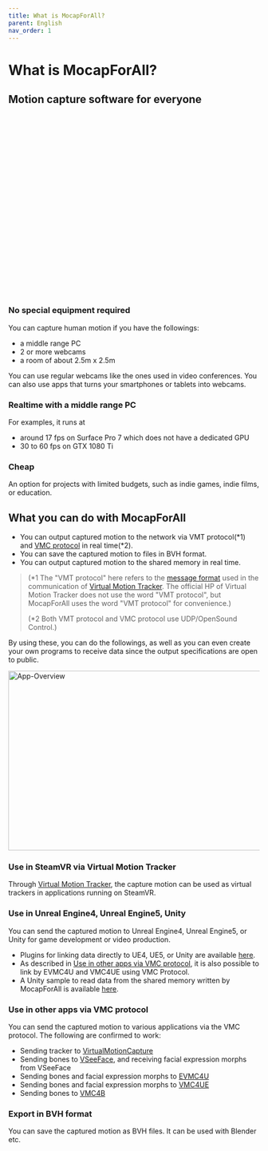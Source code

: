 ```yaml
---
title: What is MocapForAll?
parent: English
nav_order: 1
---
```


# What is MocapForAll?

## Motion capture software for everyone
<iframe width="640" height="360" class="table-wrapper py px" title="YouTube video player" frameborder="0" >
    <img src="{{ site.url }}{{ site.baseurl }}/assets/images/App-Demo.gif" alt="App-Demo" width="640" height="360" />
</iframe>


### No special equipment required

You can capture human motion if you have the followings:

- a middle range PC
- 2 or more webcams
- a room of about 2.5m x 2.5m

You can use regular webcams like the ones used in video conferences. You can also use apps that turns your smartphones or tablets into webcams.

### Realtime with a middle range PC
For examples, it runs at 

- around 17 fps on Surface Pro 7 which does not have a dedicated GPU
- 30 to 60 fps on GTX 1080 Ti

### Cheap
An option for projects with limited budgets, such as indie games, indie films, or education.
## What you can do with MocapForAll
- You can output captured motion to the network via VMT protocol(\*1) and [VMC protocol](https://protocol.vmc.info/) in real time(\*2). 
- You can save the captured motion to files in BVH format.
- You can output captured motion to the shared memory in real time.

> (\*1 The "VMT protocol" here refers to the [message format](https://gpsnmeajp.github.io/VirtualMotionTrackerDocument/api/#osc-protocol-osc) used in the communication of [Virtual Motion Tracker](https://gpsnmeajp.github.io/VirtualMotionTrackerDocument/). The official HP of Virtual Motion Tracker does not use the word "VMT protocol", but MocapForAll uses the word "VMT protocol" for convenience.)
>
> (\*2 Both VMT protocol and VMC protocol use UDP/OpenSound Control.)
>

By using these, you can do the followings, as well as  you can even create your own programs to receive data since the output specifications are open to public.

<img src="{{ site.url }}{{ site.baseurl }}/assets/images/App-Overview.png" alt="App-Overview" width="640" height="360" /> 

### Use in SteamVR via Virtual Motion Tracker
Through [Virtual Motion Tracker](https://gpsnmeajp.github.io/VirtualMotionTrackerDocument/), the capture motion can be used as virtual trackers in applications running on SteamVR.

### Use in Unreal Engine4, Unreal Engine5, Unity

You can send the captured motion to Unreal Engine4, Unreal Engine5, or Unity for game development or video production.  

- Plugins for linking data directly to UE4, UE5, or Unity are available [here](https://booth.pm/ja/items/3026430).  
- As described in [Use in other apps via VMC protocol](#use-in-other-apps-via-vmc-protocol), it is also possible to link by EVMC4U and VMC4UE using VMC Protocol.
- A Unity sample to read data from the shared memory written by MocapForAll is available [here](https://github.com/Akiya-Research-Institute/MocapForAll-SharedMemory-Plugin-for-Unity).

### Use in other apps via VMC protocol

You can send the captured motion to various applications via the VMC protocol. The following are confirmed to work:

- Sending tracker to [VirtualMotionCapture](https://vmc.info/)
- Sending bones to [VSeeFace](https://www.vseeface.icu/), and receiving facial expression morphs from VSeeFace
- Sending bones and facial expression morphs to [EVMC4U](https://github.com/gpsnmeajp/EasyVirtualMotionCaptureForUnity)
- Sending bones and facial expression morphs to [VMC4UE](https://github.com/HAL9HARUKU/VMC4UE)
- Sending bones to [VMC4B](https://tonimono.booth.pm/items/3432915)

### Export in BVH format

You can save the captured motion as BVH files. It can be used with Blender etc.